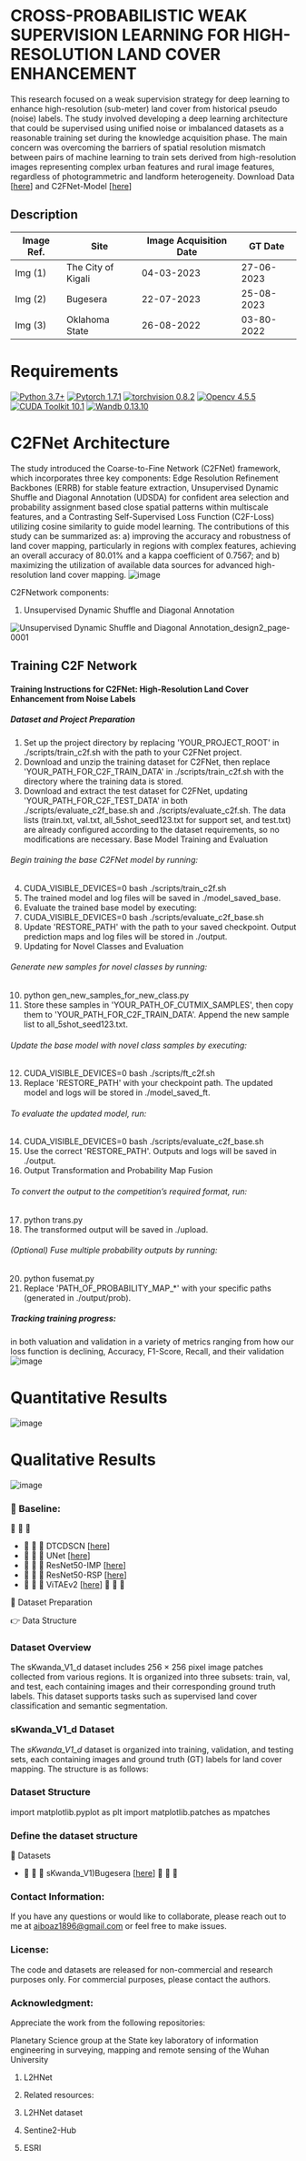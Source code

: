  # CROSS-PROBABILISTIC WEAK SUPERVISION LEARNING FOR HIGH-RESOLUTION LAND COVER ENHANCEMENT 
This research focused on a weak supervision strategy for deep learning to enhance high-resolution (sub-meter) land cover from historical pseudo (noise) labels. The study involved developing a deep learning architecture that could be supervised using unified noise or imbalanced datasets as a reasonable training set during the knowledge acquisition phase. The main concern was overcoming the barriers of spatial resolution mismatch between pairs of machine learning to train sets derived from high-resolution images representing complex urban features and rural image features, regardless of photogrammetric and landform heterogeneity. Download Data [[here](https://drive.google.com/file/d/1X_Fz7LQIeix3rV3K29FBfKiU1WMdROe-/view?usp=drive_link)] and C2FNet-Model [[here](https://drive.google.com/file/d/1X_Fz7LQIeix3rV3K29FBfKiU1WMdROe-/view?usp=drive_link)]

## Description


| Image Ref. |      Site     | Image Acquisition Date  |   GT Date   |
| ---------- | ------------- | ----------- | ------------ | 
|   Img (1)  |   The City of Kigali  |  04-03-2023 |  27-06-2023 |
|   Img (2)  |      Bugesera        |  22-07-2023  |  25-08-2023  |  
|   Img (3)  |   Oklahoma State    |  26-08-2022  |  03-80-2022  |  


# Requirements 


[![Python 3.7+](https://img.shields.io/badge/Python-3.7+-blue.svg)](https://www.python.org/downloads/release/python-376/) 
[![Pytorch 1.7.1](https://img.shields.io/badge/Pytorch-1.7.1-blue.svg)](https://pytorch.org/get-started/previous-versions/)
[![torchvision 0.8.2](https://img.shields.io/badge/torchvision-0.8.2-blue.svg)](https://pypi.org/project/torchvision/0.8.2/)
[![Opencv 4.5.5](https://img.shields.io/badge/Opencv-4.5.5-blue.svg)](https://opencv.org/opencv-4-5-5/)
[![CUDA Toolkit 10.1](https://img.shields.io/badge/CUDA-10.1-blue.svg)](https://developer.nvidia.com/cuda-10.1-download-archive-base)
[![Wandb 0.13.10](https://img.shields.io/badge/Wandb-0.13.10-blue.svg)](https://pypi.org/project/wandb/)


# C2FNet Architecture

The study introduced the Coarse-to-Fine Network (C2FNet) framework, which incorporates three key components: Edge Resolution Refinement Backbones (ERRB) for stable feature extraction, Unsupervised Dynamic Shuffle and Diagonal Annotation (UDSDA) for confident area selection and probability assignment based close spatial patterns within multiscale features, and a Contrasting Self-Supervised Loss Function (C2F-Loss) utilizing cosine similarity to guide model learning. The contributions of this study can be summarized as: a) improving the accuracy and robustness of land cover mapping, particularly in regions with complex features, achieving an overall accuracy of 80.01% and a kappa coefficient of 0.7567; and b) maximizing the utilization of available data sources for advanced high-resolution land cover mapping. 
![image](https://github.com/user-attachments/assets/3e163c08-adcd-47ed-9384-504fdadf38f7)

C2FNetwork components:
1. Unsupervised Dynamic Shuffle and Diagonal Annotation
   
![Unsupervised Dynamic Shuffle and Diagonal Annotation_design2_page-0001](https://github.com/user-attachments/assets/d5fcada2-69cc-4545-8aa4-332b9c762795)

## Training C2F Network

#### Training Instructions for C2FNet: High-Resolution Land Cover Enhancement from Noise Labels

##### Dataset and Project Preparation

1. Set up the project directory by replacing 'YOUR_PROJECT_ROOT' in ./scripts/train_c2f.sh with the path to your C2FNet project.
2. Download and unzip the training dataset for C2FNet, then replace 'YOUR_PATH_FOR_C2F_TRAIN_DATA' in ./scripts/train_c2f.sh with the directory where the training data is stored.
3. Download and extract the test dataset for C2FNet, updating 'YOUR_PATH_FOR_C2F_TEST_DATA' in both ./scripts/evaluate_c2f_base.sh and ./scripts/evaluate_c2f.sh. The data lists (train.txt, val.txt, all_5shot_seed123.txt for support set, and test.txt) are already configured according to the dataset requirements, so no modifications are necessary.
Base Model Training and Evaluation

###### Begin training the base C2FNet model by running:
4. CUDA_VISIBLE_DEVICES=0 bash ./scripts/train_c2f.sh
5. The trained model and log files will be saved in ./model_saved_base.
6. Evaluate the trained base model by executing:
7. CUDA_VISIBLE_DEVICES=0 bash ./scripts/evaluate_c2f_base.sh
8. Update 'RESTORE_PATH' with the path to your saved checkpoint. Output prediction maps and log files will be stored in ./output.
9. Updating for Novel Classes and Evaluation

###### Generate new samples for novel classes by running:
10. python gen_new_samples_for_new_class.py
11. Store these samples in 'YOUR_PATH_OF_CUTMIX_SAMPLES', then copy them to 'YOUR_PATH_FOR_C2F_TRAIN_DATA'. Append the new sample list to all_5shot_seed123.txt.
    
###### Update the base model with novel class samples by executing:
12. CUDA_VISIBLE_DEVICES=0 bash ./scripts/ft_c2f.sh
13. Replace 'RESTORE_PATH' with your checkpoint path. The updated model and logs will be stored in ./model_saved_ft.
    
######  To evaluate the updated model, run:
14. CUDA_VISIBLE_DEVICES=0 bash ./scripts/evaluate_c2f_base.sh
15. Use the correct 'RESTORE_PATH'. Outputs and logs will be saved in ./output.
16. Output Transformation and Probability Map Fusion

###### To convert the output to the competition’s required format, run:
17. python trans.py
18. The transformed output will be saved in ./upload.
    
###### (Optional) Fuse multiple probability outputs by running:
20. python fusemat.py
21. Replace 'PATH_OF_PROBABILITY_MAP_*' with your specific paths (generated in ./output/prob).

##### Tracking training progress:
in both valuation and validation in a variety of metrics ranging from how our loss function is declining, Accuracy, F1-Score, Recall, and their validation
![image](https://github.com/user-attachments/assets/316990c2-101f-4159-9397-22671d9b0863)


# Quantitative Results

![image](https://github.com/user-attachments/assets/64e7d529-28c5-49df-9639-8c562fcab3f2)

# Qualitative Results
![image](https://github.com/user-attachments/assets/8b8f1148-e7b7-46ad-bf9b-31f2b3340ebd)

### 🔭 Baseline:

📖 📖 📖 
- :open_book:	:open_book:	 :open_book: DTCDSCN [[here](https://www.sciencedirect.com/science/article/abs/pii/S0924271622002180)]
- :open_book:	:open_book:	 :open_book: UNet [[here](https://www.int-arch-photogramm-remote-sens-spatial-inf-sci.net/XLIV-4-W3-2020/215/2020/)]
- :open_book:	:open_book:	 :open_book: ResNet50-IMP [[here](https://openaccess.thecvf.com/content_cvpr_2016/papers/He_Deep_Residual_Learning_CVPR_2016_paper.pdf)]
- :open_book:	:open_book:	 :open_book: ResNet50-RSP [[here](https://ieeexplore.ieee.org/abstract/document/9782149)]
- :open_book:	:open_book:	 :open_book: ViTAEv2 [[here](https://arxiv.org/pdf/2202.10108.pdf)]
📖 📖 📖


💬 Dataset Preparation


👉 Data Structure
### Dataset Overview
The sKwanda_V1_d dataset includes 256 × 256 pixel image patches collected from various regions. It is organized into three subsets: train, val, and test, each containing images and their corresponding ground truth labels. This dataset supports tasks such as supervised land cover classification and semantic segmentation.
### sKwanda_V1_d Dataset

The *sKwanda_V1_d* dataset is organized into training, validation, and testing sets, each containing images and ground truth (GT) labels for land cover mapping. The structure is as follows:

### Dataset Structure
import matplotlib.pyplot as plt
import matplotlib.patches as mpatches


### Define the dataset structure
🚚 Datasets

- :open_book:	:open_book:	 :open_book: sKwanda_V1)Bugesera [[here](https://drive.google.com/file/d/1X_Fz7LQIeix3rV3K29FBfKiU1WMdROe-/view?usp=drive_link)]
📖 📖 📖

###  Contact Information:


If you have any questions or would like to collaborate, please reach out to me at aiboaz1896@gmail.com or feel free to make issues.

### License: 


The code and datasets are released for non-commercial and research purposes only. For commercial purposes, please contact the authors.

### Acknowledgment:


Appreciate the work from the following repositories:


Planetary Science group at the State key laboratory of information engineering in surveying, mapping and remote sensing of the Wuhan University 

1. L2HNet

2. Related resources:


3. L2HNet dataset


4. Sentine2-Hub


5. ESRI 
